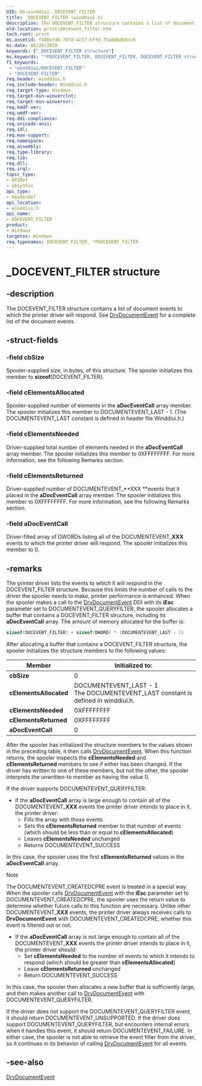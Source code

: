 ```yaml
---
UID: NS:winddiui._DOCEVENT_FILTER
title: _DOCEVENT_FILTER (winddiui.h)
description: The DOCEVENT_FILTER structure contains a list of document events to which the printer driver will respond. See DrvDocumentEvent for a complete list of the document events.
old-location: print\docevent_filter.htm
tech.root: print
ms.assetid: f486efdb-79fd-4c57-bff6-75a0dbd68cc0
ms.date: 04/20/2018
keywords: ["_DOCEVENT_FILTER structure"]
ms.keywords: "*PDOCEVENT_FILTER, DOCEVENT_FILTER, DOCEVENT_FILTER structure [Print Devices], PDOCEVENT_FILTER, PDOCEVENT_FILTER structure pointer [Print Devices], _DOCEVENT_FILTER, print.docevent_filter, print_interface-graphics_ddc1c545-869f-440d-a364-7cd90ca189e0.xml, winddiui/DOCEVENT_FILTER, winddiui/PDOCEVENT_FILTER"
f1_keywords:
 - "winddiui/DOCEVENT_FILTER"
 - "DOCEVENT_FILTER"
req.header: winddiui.h
req.include-header: Winddiui.h
req.target-type: Windows
req.target-min-winverclnt: 
req.target-min-winversvr: 
req.kmdf-ver: 
req.umdf-ver: 
req.ddi-compliance: 
req.unicode-ansi: 
req.idl: 
req.max-support: 
req.namespace: 
req.assembly: 
req.type-library: 
req.lib: 
req.dll: 
req.irql: 
topic_type:
- APIRef
- kbSyntax
api_type:
- HeaderDef
api_location:
- winddiui.h
api_name:
- DOCEVENT_FILTER
product:
- Windows
targetos: Windows
req.typenames: DOCEVENT_FILTER, *PDOCEVENT_FILTER
---
```


# _DOCEVENT_FILTER structure

## -description

The DOCEVENT_FILTER structure contains a list of document events to which the printer driver will respond. See [DrvDocumentEvent](https://docs.microsoft.com/windows-hardware/drivers/ddi/winddiui/nf-winddiui-drvdocumentevent) for a complete list of the document events.

## -struct-fields

### -field cbSize

Spooler-supplied size, in bytes, of this structure. The spooler initializes this member to **sizeof**(DOCEVENT_FILTER).

### -field cElementsAllocated

Spooler-supplied number of elements in the **aDocEventCall** array member. The spooler initializes this member to DOCUMENTEVENT_LAST - 1. (The DOCUMENTEVENT_LAST constant is defined in header file Winddiui.h.)

### -field cElementsNeeded

Driver-supplied total number of elements needed in the **aDocEventCall** array member. The spooler initializes this member to 0XFFFFFFFF. For more information, see the following Remarks section.

### -field cElementsReturned

Driver-supplied number of DOCUMENTEVENT_**XXX **events that it placed in the **aDocEventCall** array member. The spooler initializes this member to 0XFFFFFFFF. For more information, see the following Remarks section.

### -field aDocEventCall

Driver-filled array of DWORDs listing all of the DOCUMENTEVENT_**XXX** events to which the printer driver will respond. The spooler initializes this member to 0.

## -remarks

The printer driver lists the events to which it will respond in the DOCEVENT_FILTER structure. Because this limits the number of calls to the driver the spooler needs to make, printer performance is enhanced. When the spooler makes a call to the [DrvDocumentEvent](https://docs.microsoft.com/windows-hardware/drivers/ddi/winddiui/nf-winddiui-drvdocumentevent) DDI with its **iEsc** parameter set to DOCUMENTEVENT_QUERYFILTER, the spooler allocates a buffer that contains a DOCEVENT_FILTER structure, including its **aDocEventCall** array. The amount of memory allocated for the buffer is:

```cpp
sizeof(DOCEVENT_FILTER) + sizeof(DWORD) * (DOCUMENTEVENT_LAST - 2)
```

After allocating a buffer that contains a DOCEVENT_FILTER structure, the spooler initializes the structure members to the following values:

| Member | Initialized to: |
| --- | --- |
| **cbSize** | 0 |
| **cElementsAllocated** | DOCUMENTEVENT_LAST - 1<br>The DOCUMENTEVENT_LAST constant is defined in winddiui.h. |
| **cElementsNeeded** | 0XFFFFFFFF |
| **cElementsReturned** | 0XFFFFFFFF |
| **aDocEventCall** | 0 |

After the spooler has initialized the structure members to the values shown in the preceding table, it then calls [DrvDocumentEvent](https://docs.microsoft.com/windows-hardware/drivers/ddi/winddiui/nf-winddiui-drvdocumentevent). When this function returns, the spooler inspects the **cElementsNeeded** and **cElementsReturned** members to see if either has been changed. If the driver has written to one of these members, but not the other, the spooler interprets the unwritten-to member as having the value 0.

If the driver supports DOCUMENTEVENT_QUERYFILTER:

- If the **aDocEventCall** array is large enough to contain all of the DOCUMENTEVENT_**XXX** events the printer driver intends to place in it, the printer driver:
  - Fills the array with those events
  - Sets the **cElementsReturned** member to that number of events (which should be less than or equal to **cElementsAllocated**)
  - Leaves **cElementsNeeded** unchanged
  - Returns DOCUMENTEVENT_SUCCESS

In this case, the spooler uses the first **cElementsReturned** values in the **aDocEventCall** array.

> [!NOTE]
> The DOCUMENTEVENT_CREATEDCPRE event is treated in a special way. When the spooler calls [DrvDocumentEvent](https://docs.microsoft.com/windows-hardware/drivers/ddi/winddiui/nf-winddiui-drvdocumentevent) with the **iEsc** parameter set to DOCUMENTEVENT_CREATEDCPRE, the spooler uses the return value to determine whether future calls to this function are necessary. Unlike other DOCUMENTEVENT_**XXX** events, the printer driver always receives calls to **DrvDocumentEvent** with DOCUMENTEVENT_CREATEDCPRE, whether this event is filtered out or not.

- If the **aDocEventCall** array is not large enough to contain all of the DOCUMENTEVENT_**XXX** events the printer driver intends to place in it, the printer driver should:
  - Set **cElementsNeeded** to the number of events to which it intends to respond (which should be greater than **cElementsAllocated**)
  - Leave **cElementsReturned** unchanged
  - Return DOCUMENTEVENT_SUCCESS

In this case, the spooler then allocates a new buffer that is sufficiently large, and then makes another call to [DrvDocumentEvent](https://docs.microsoft.com/windows-hardware/drivers/ddi/winddiui/nf-winddiui-drvdocumentevent) with DOCUMENTEVENT_QUERYFILTER.

If the driver does not support the DOCUMENTEVENT_QUERYFILTER event, it should return DOCUMENTEVENT_UNSUPPORTED. If the driver does support DOCUMENTEVENT_QUERYFILTER, but encounters internal errors when it handles this event, it should return DOCUMENTEVENT_FAILURE. In either case, the spooler is not able to retrieve the event filter from the driver, so it continues in its behavior of calling [DrvDocumentEvent](https://docs.microsoft.com/windows-hardware/drivers/ddi/winddiui/nf-winddiui-drvdocumentevent) for all events.

## -see-also

[DrvDocumentEvent](https://docs.microsoft.com/windows-hardware/drivers/ddi/winddiui/nf-winddiui-drvdocumentevent)
